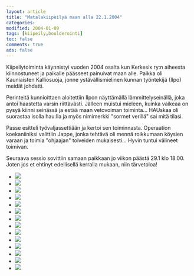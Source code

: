 ```yaml
--- 
layout: article 
title: "Matalakiipeilyä maan alla 22.1.2004" 
categories: 
modified: 2004-01-09 
tags: [kiipeily,boulderointi]
toc: false 
comments: true 
ads: false 
--- 
```


Kiipeilytoiminta käynnistyi vuoden 2004 osalta kun Kerkesix ry:n
aiheesta kiinnostuneet ja paikalle päässeet painuivat maan alle. Paikka
oli Kauniaisten Kalliosuoja, jonne ystävällismielinen kunnan työntekijä
(Ilpo) meidät johdatti.

Perinteitä kunnioittaen aloitettiin Ilpon näyttämällä
lämmittelyseinällä, joka antoi haastetta varsin riittävästi. Jälleen
muistui mieleen, kuinka vaikeaa on pysyä kiinni seinässä ja estää maan
vetovoiman toiminta... HAUskaa oli suorastaa isolla hau:lla ja myös
nimimerkki "sormet verillä" sai mitä tilasi.

Passe esitteli työvaljassettiään ja kertoi sen toiminnasta. Operaation
koekaniiniksi valittiin Jappe, jonka tehtävä oli mennä roikkumaan
köysien varaan ja toimia "ohjaajan" toiveiden mukaisesti... Hyvin tuntui
välineet toimivan.

Seuraava sessio sovittiin samaan paikkaan jo viikon päästä 29.1 klo
18.00. Joten jos et ehtinyt edellisellä kerralla mukaan, niin
tärvetoloa!

<div class="image-gallery">

-   [![](/Media/Default/ImageGalleries/matalakiipeilya-maan-alla-22.1.2004/Thumbnails/1.jpg)](/Media/Default/ImageGalleries/matalakiipeilya-maan-alla-22.1.2004/1.jpg)
-   [![](/Media/Default/ImageGalleries/matalakiipeilya-maan-alla-22.1.2004/Thumbnails/2.jpg)](/Media/Default/ImageGalleries/matalakiipeilya-maan-alla-22.1.2004/2.jpg)
-   [![](/Media/Default/ImageGalleries/matalakiipeilya-maan-alla-22.1.2004/Thumbnails/3.jpg)](/Media/Default/ImageGalleries/matalakiipeilya-maan-alla-22.1.2004/3.jpg)
-   [![](/Media/Default/ImageGalleries/matalakiipeilya-maan-alla-22.1.2004/Thumbnails/4.jpg)](/Media/Default/ImageGalleries/matalakiipeilya-maan-alla-22.1.2004/4.jpg)
-   [![](/Media/Default/ImageGalleries/matalakiipeilya-maan-alla-22.1.2004/Thumbnails/5.jpg)](/Media/Default/ImageGalleries/matalakiipeilya-maan-alla-22.1.2004/5.jpg)
-   [![](/Media/Default/ImageGalleries/matalakiipeilya-maan-alla-22.1.2004/Thumbnails/11.jpg)](/Media/Default/ImageGalleries/matalakiipeilya-maan-alla-22.1.2004/11.jpg)
-   [![](/Media/Default/ImageGalleries/matalakiipeilya-maan-alla-22.1.2004/Thumbnails/6.jpg)](/Media/Default/ImageGalleries/matalakiipeilya-maan-alla-22.1.2004/6.jpg)
-   [![](/Media/Default/ImageGalleries/matalakiipeilya-maan-alla-22.1.2004/Thumbnails/13.jpg)](/Media/Default/ImageGalleries/matalakiipeilya-maan-alla-22.1.2004/13.jpg)
-   [![](/Media/Default/ImageGalleries/matalakiipeilya-maan-alla-22.1.2004/Thumbnails/14.jpg)](/Media/Default/ImageGalleries/matalakiipeilya-maan-alla-22.1.2004/14.jpg)
-   [![](/Media/Default/ImageGalleries/matalakiipeilya-maan-alla-22.1.2004/Thumbnails/15.jpg)](/Media/Default/ImageGalleries/matalakiipeilya-maan-alla-22.1.2004/15.jpg)
-   [![](/Media/Default/ImageGalleries/matalakiipeilya-maan-alla-22.1.2004/Thumbnails/16.jpg)](/Media/Default/ImageGalleries/matalakiipeilya-maan-alla-22.1.2004/16.jpg)
-   [![](/Media/Default/ImageGalleries/matalakiipeilya-maan-alla-22.1.2004/Thumbnails/7.jpg)](/Media/Default/ImageGalleries/matalakiipeilya-maan-alla-22.1.2004/7.jpg)
-   [![](/Media/Default/ImageGalleries/matalakiipeilya-maan-alla-22.1.2004/Thumbnails/8.jpg)](/Media/Default/ImageGalleries/matalakiipeilya-maan-alla-22.1.2004/8.jpg)
-   [![](/Media/Default/ImageGalleries/matalakiipeilya-maan-alla-22.1.2004/Thumbnails/9.jpg)](/Media/Default/ImageGalleries/matalakiipeilya-maan-alla-22.1.2004/9.jpg)

</div>
